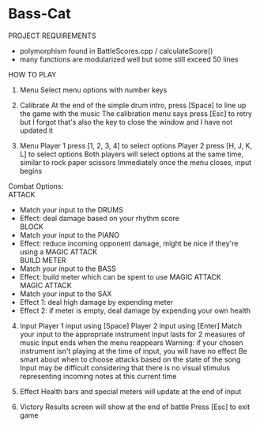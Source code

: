 # Bass-Cat

PROJECT REQUIREMENTS
- polymorphism found in BattleScores.cpp / calculateScore()
- many functions are modularized well but some still exceed 50 lines

HOW TO PLAY

1. Menu
Select menu options with number keys

2. Calibrate
At the end of the simple drum intro, press [Space] to line up the game with the music
The calibration menu says press [Esc] to retry but I forgot that's also the key to close
the window and I have not updated it

3. Menu
Player 1 press [1, 2, 3, 4] to select options
Player 2 press [H, J, K, L] to select options
Both players will select options at the same time, similar to rock paper scissors
Immediately once the menu closes, input begins

Combat Options:  
ATTACK  
- Match your input to the DRUMS  
- Effect: deal damage based on your rhythm score  
BLOCK  
- Match your input to the PIANO  
- Effect: reduce incoming opponent damage, might be nice if they're using a MAGIC ATTACK  
BUILD METER  
- Match your input to the BASS  
- Effect: build meter which can be spent to use MAGIC ATTACK  
MAGIC ATTACK  
- Match your input to the SAX  
- Effect 1: deal high damage by expending meter  
- Effect 2: if meter is empty, deal damage by expending your own health  

4. Input
Player 1 input using [Space]
Player 2 input using [Enter]
Match your input to the appropriate instrument
Input lasts for 2 measures of music
Input ends when the menu reappears
Warning: if your chosen instrument isn't playing at the time of input, you will have no effect
         Be smart about when to choose attacks based on the state of the song
Input may be difficult considering that there is no visual stimulus representing incoming notes
at this current time

5. Effect
Health bars and special meters will update at the end of input

6. Victory
Results screen will show at the end of battle
Press [Esc] to exit game
